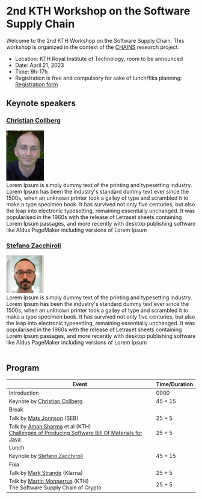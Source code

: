 # 2nd KTH Workshop on the Software Supply Chain

Welcome to the 2nd KTH Workshop on the Software Supply Chain. This workshop is organized in the context of the [CHAINS](https://chains.proj.kth.se/) research project.


* Location: KTH Royal Institute of Technology, room to be announced  
* Date: April 21, 2023  
* Time: 9h-17h  
* Registration is free and compulsory for sake of lunch/fika planning: [Registration form](https://www.kth.se/form/641b0b4cba29878959f79037)

## Keynote speakers

### [Christian Collberg](http://collberg.cs.arizona.edu/)

<img src="workshop_2_assets/christian_collberg.jpg" alt="christian collberg" width=100px />
<div>
Lorem Ipsum is simply dummy text of the printing and typesetting industry. Lorem Ipsum has been the industry's standard dummy text ever since the 1500s, when an unknown printer took a galley of type and scrambled it to make a type specimen book. It has survived not only five centuries, but also the leap into electronic typesetting, remaining essentially unchanged. It was popularised in the 1960s with the release of Letraset sheets containing Lorem Ipsum passages, and more recently with desktop publishing software like Aldus PageMaker including versions of Lorem Ipsum
</div>

### [Stefano Zacchiroli](https://upsilon.cc/~zack/)

<img src="workshop_2_assets/stefano_zacchiroli.jpg" alt="stefano zacchiroli" width=100px />
<div>
Lorem Ipsum is simply dummy text of the printing and typesetting industry. Lorem Ipsum has been the industry's standard dummy text ever since the 1500s, when an unknown printer took a galley of type and scrambled it to make a type specimen book. It has survived not only five centuries, but also the leap into electronic typesetting, remaining essentially unchanged. It was popularised in the 1960s with the release of Letraset sheets containing Lorem Ipsum passages, and more recently with desktop publishing software like Aldus PageMaker including versions of Lorem Ipsum
</div>

<br>

## Program

<table class="tg">
<thead>
  <tr>
    <th class="tg-c3ow">Event</th>
    <th class="tg-c3ow">Time/Duration</th>
  </tr>
</thead>
<tbody>
  <tr>
    <td class="tg-c3ow">Introduction</td>
    <td class="tg-c3ow">0900</td>
  </tr>
  <tr>
    <td class="tg-c3ow">Keynote by <a href="http://collberg.cs.arizona.edu/">Christian Collberg</a></td>
    <td class="tg-c3ow">45 + 15</td>
  </tr>
  <tr>
    <td class="tg-c3ow tg-span-column" colspan="2">Break</td>
  </tr>
  <tr>
    <td class="tg-c3ow">Talk by <a href="https://www.linkedin.com/in/matsolajonsson/">Mats Jonnson</a> (SEB)</td>
    <td class="tg-c3ow">25 + 5</td>
  </tr>
  <tr>
    <td class="tg-c3ow">
      Talk by <a href="https://www.kth.se/profile/amansha">Aman Sharma</a> et al (KTH)
        <br>
        <a href="https://arxiv.org/abs/2303.1110">Challenges of Producing Software Bill Of Materials for Java</a>
    </td>
    <td class="tg-c3ow">25 + 5</td>
  </tr>
  <tr>
    <td class="tg-c3ow tg-span-column" colspan="2">Lunch</td>
  </tr>
  <tr>
    <td class="tg-c3ow">Keynote by <a href="https://upsilon.cc/~zack/">Stefano Zacchiroli</a></td>
    <td class="tg-c3ow">45 + 15</td>
  </tr>
  <tr>
    <td class="tg-c3ow tg-span-column" colspan="2">Fika</td>
  </tr>
  <tr>
    <td class="tg-c3ow">Talk by <a href="https://www.linkedin.com/in/markstrande/">Mark Strande</a> (Klarna)</td>
    <td class="tg-c3ow">25 + 5</td>
  </tr>
  <tr>
    <td class="tg-c3ow">
      Talk by <a href="https://www.monperrus.net/martin/">Martin Monperrus</a>  (KTH)
        <br />
        The Software Supply Chain of Crypto
    </td>
    <td class="tg-c3ow">25 + 5</td>
  </tr>
</tbody>
</table>
